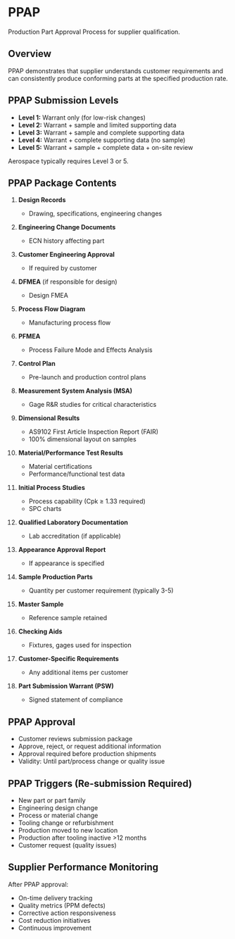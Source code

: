 # PPAP

Production Part Approval Process for supplier qualification.

## Overview

PPAP demonstrates that supplier understands customer requirements and can consistently produce conforming parts at the specified production rate.

## PPAP Submission Levels

- **Level 1:** Warrant only (for low-risk changes)
- **Level 2:** Warrant + sample and limited supporting data
- **Level 3:** Warrant + sample and complete supporting data
- **Level 4:** Warrant + complete supporting data (no sample)
- **Level 5:** Warrant + sample + complete data + on-site review

Aerospace typically requires Level 3 or 5.

## PPAP Package Contents

1. **Design Records**
   - Drawing, specifications, engineering changes

2. **Engineering Change Documents**
   - ECN history affecting part

3. **Customer Engineering Approval**
   - If required by customer

4. **DFMEA** (if responsible for design)
   - Design FMEA

5. **Process Flow Diagram**
   - Manufacturing process flow

6. **PFMEA**
   - Process Failure Mode and Effects Analysis

7. **Control Plan**
   - Pre-launch and production control plans

8. **Measurement System Analysis (MSA)**
   - Gage R&R studies for critical characteristics

9. **Dimensional Results**
   - AS9102 First Article Inspection Report (FAIR)
   - 100% dimensional layout on samples

10. **Material/Performance Test Results**
    - Material certifications
    - Performance/functional test data

11. **Initial Process Studies**
    - Process capability (Cpk ≥ 1.33 required)
    - SPC charts

12. **Qualified Laboratory Documentation**
    - Lab accreditation (if applicable)

13. **Appearance Approval Report**
    - If appearance is specified

14. **Sample Production Parts**
    - Quantity per customer requirement (typically 3-5)

15. **Master Sample**
    - Reference sample retained

16. **Checking Aids**
    - Fixtures, gages used for inspection

17. **Customer-Specific Requirements**
    - Any additional items per customer

18. **Part Submission Warrant (PSW)**
    - Signed statement of compliance

## PPAP Approval

- Customer reviews submission package
- Approve, reject, or request additional information
- Approval required before production shipments
- Validity: Until part/process change or quality issue

## PPAP Triggers (Re-submission Required)

- New part or part family
- Engineering design change
- Process or material change
- Tooling change or refurbishment
- Production moved to new location
- Production after tooling inactive >12 months
- Customer request (quality issues)

## Supplier Performance Monitoring

After PPAP approval:
- On-time delivery tracking
- Quality metrics (PPM defects)
- Corrective action responsiveness
- Cost reduction initiatives
- Continuous improvement
